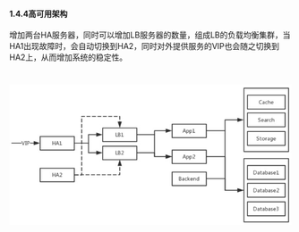 #### **1.4.4高可用架构**
增加两台HA服务器，同时可以增加LB服务器的数量，组成LB的负载均衡集群，当HA1出现故障时，会自动切换到HA2，同时对外提供服务的VIP也会随之切换到HA2上，从而增加系统的稳定性。

# ![](/assets/4.4.jpg)
